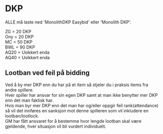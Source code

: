 # DKP

ALLE må laste ned 'MonolithDKP Easybid' eller 'Monolith DKP'.  

ZG = 20 DKP  
Ony = 20 DKP  
MC = 50 DKP  
BWL = 90 DKP  
AQ20 = Usikkert enda  
AQ40 = Usikkert enda  

## Lootban ved feil på bidding
Ved å by mer DKP enn du har på et item så stjeler du i praksis items fra andre spillere.  
Hver spiller har ansvar for sin egen DKP samt at man ikke benytter mer DKP enn det man faktisk har.  
Hvis man byr mer DKP enn det man har og/eller oppgir feil rank(attendance) så vil det innføres en sanksjon mot denne spilleren som vil inkludere en lootban/lootlock.  
GM har fått ansvaret for å bestemme hvor lengde lootban skal være gjeldende, hver situasjon vil bli vurdert individuelt.

